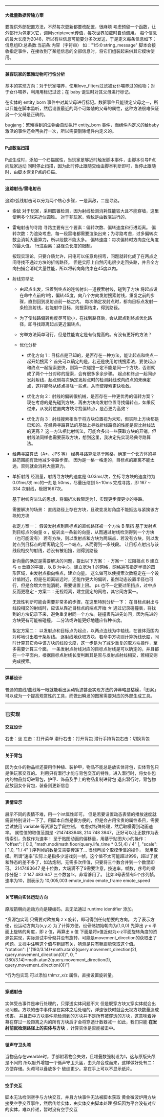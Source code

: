 

------------------

#### 大批量数据传输方案

要提供外部配置方法，不然每次更新都要改配置，很麻烦
考虑预留一个函数，让外部行为包定义它，调用scriptevent传值，每次世界加载时自动调用。
每个信息的最大长度为2048，所以有些信息可能要分多次发送，于是定义每条信息如下：
    信息组ID:总条数:当前条:内容（字符串）
    如："1:5:0:string_message"
    脚本会接收指定事件，在接收到了某组信息的全部信息时，将它们组装起来供其它模块使用。

------------------

#### 兼容玩家的繁殖动物可行性分析
  
  基本的实现方向：对于玩家喂养，使用love_filters过滤被女仆喂养过的动物；对于女仆喂养，利用用标记过滤；在 baby 诞生时对其父母进行标记。

  在实体的 entity_born 事件中对其父母进行标记。数驱事件只能锁定父母之一，所以只能在脚本监听，然后设置最近的两个可繁殖的父母的属性，这种方法很难保证另一个父母是正确的。

  bugjang：繁殖得到的生物会自动执行 entity_born 事件，而组件内定义的给baby激活的事件还会再执行一次，所以需要删除组件内定义的。

------------------

#### P点数驱扫描
P点生成时，添加一个扫描属性，当玩家足够近时触发脚本事件，由脚本引导P点向玩家运动
同时停止扫描，因为此时停止跟随交给由脚本判断即可，当停止跟随时，由脚本恢复P点的扫描。

------------------

#### 追踪射击/雷电射击

追踪/弧线射击可以分为两个核心步骤，一是索敌，二是寻路。

- 索敌
  对于玩家，采用圆锥检测，因为射线检测消耗性能较大且不能穿墙，这里使用多个球来近似圆锥。
  对于非玩家，索敌是由数驱进行的，

- 雷电射击的寻路
  寻路主要有三个要素：偏转次数、偏转速度和行进距离。
    偏转次数：为渲染考虑，每一段雷电都需要渲染出来；为寻路考虑，过多偏转次数会消耗大量算力，所以段数不能太多。
    偏转速度：每次偏转时方向变化角度的最大值。
    行进距离：路径总长度的限制。
  
  按现实理论，只要介质允许，闪电可以任意角拐弯，问题就转化成了在两点之间寻找不通过方块的折线路径。
  但是实际上自然闪电很少走回头路，并且全方向扫描会消耗大量性能，所以将转向角约束在45度以内。

- 射线穷举法
  - 由起点出发，沿着到终点的连线射出一道搜索射线，碰到了方块
    将起点设在命中点前的1格，偏转45度，向八个方向发射搜索射线，重复之前的步骤，直到回到发射点前一格之内。
    每次确定发射点时，都向目标点发射一条检测射线，若能射中目标，则搜索结束，得到路径。
  - 为了使线路偏转角度尽可能小，在找到路径后，会从起点到终点优化路径，即寻找距离起点更近偏转点。
  - 穷举方法简单可行，但是性能肯定是有待提高的。有没有更好的方法？
  
  - 优化分析
    - 优化方向 1：目标点是已知的，是否存在一种方法，能让起点和终点一起开始搜索？
      首先可以确定的是，若还是使用射线搜索法，要使起点和终点一起搜索更快，则第一次碰撞一定不能是同一个方块，否则就成了两个十分对称的搜索，会有很多多余步骤。
      起点和终点一起同步发射射线，起点侧每次确定发射点时的检测射线改向终点的未确定点，这样能够从终点排除一些点，从而使搜索更快收敛。

    - 优化方向 2：射线的偏转很机械，是否存在一种更优秀的偏转方案？
      现在考虑的是先碰到方块，再由方块向发射位置寻找偏转点，如果反过来，从发射位置向方块寻找偏转点，是否更为高效？
    
    - 优化方向 3：射线搜索相当于将方块位置视为未知，但实际上方块都是已知的。在经典寻路算法的基础上寻找折线路径的性能是否比射线法的更高？
      这一方法相比射线法，可能会多出一些获取方块的开销。但射线法同样也需要获取方块，想到这里，我决定先实现经典寻路算法。

- 经典寻路算法（A*、JPS 等）
  经典寻路算法基于网格，确定一个长方体的寻路范围能有效地减少寻路步骤。
  因为是一格一格走的，目标点的距离不能太远，否则就会消耗大量算力。

- 单折射线
  经测量，射线寻方块的速度是 0.03ms/次，坐标寻方块的速度约为 0.01ms/次
  mc的一刻是 50ms，尽量压缩到 5~10ms 完成寻路，即 167 ~ 334 次射线，极限1667次。

  基于射线穷举法的思想，将偏折次数限定为1，实现更步骤更少的寻路。

  需要解决的场景：
    直线路径上存在方块，且改变发射角度不能抵达与紧挨该方块的方块
  
  拟定方案一：
    假设发射点到目标点的直线路径被一个方块 B 阻挡
    基于发射点到目标点的向量 α ，旋转出一条新的向量，从而通过射线检测得到一个方块（也可能没有）
      若有方块，则以发射点和方块为两端点，若没有方块，则以发射点到目标点的距离确定另一个端点，从而得到一条线段。
      让目标点射出与该线段相交的射线，若没有被阻挡，则得到路径

    新向量的确定是需要解决的问题，提出以下方案：
      - 方案一：过阻挡点 B 建立与 α 垂直的平面，以 B 为中心，建立宽为 1 的网格，网格遍布指定半径的圆形区域，由发射点指向格点，建立向量。
        这么做可以使搜索次数稳定在一个设计值附近，但是在距离较远时，还能作更大的偏转，虽然动态设置半径也可行，但是会增大性能消耗，需要设置上限。
         ps 也不一定要过阻挡点，过中点反而更稳定
      - 方案二：无视距离，建立固定的网格，其它同方案一。
    
    无效性判断可能会需要非常多的步骤，在这里特别分析一下：
      在目标点射出与线段相交的射线时，应该从靠近目标点的端点开始
      ☆ 通过记录碰撞表，将找到的方块记录下来，避免重复射同一个方块。碰撞表先进先访问，因为先进的方块更有可能被碰撞。
      二分法或许能更好地适应各种长度。
  
  拟定方案二：
    以发射点和目标点为起点，以两点连线为中轴线，在锥体范围内对称地引出若干条射线。
    逐射线地获取方块，若命中方块则计算折线长度，同时计算其它命中该方块的线段长度，这一步是为了减少重复的取方块操作，至多需要计算三个面。
    一条发射点射线对应的目标点射线是可以确定的，并且都在一个平面内，根据目标点射线长度判断其是否与发射点射线相交，若相交则完成搜索。

------------------

#### 弹幕设计

普通的直线/曲线等一眼就能看出运动轨迹甚至实现方法的弹幕略显枯燥，「图案」可以成为一个提高观赏性的工具，而做出瞬发的图案需要对应的外部生成工具。

------------------

### 已实现

#### 交互设计

  右击：坐
  左击：打开菜单
  潜行右击：打开背包
  潜行手持背包右击：切换背包

------------------

#### 关于背包

  因为女仆的物品栏还要用作种植、装护甲，物品不能总是放实体背包，实体背包只是供玩家交互的。
  利用只有潜行才能与背包交互的特性，进入潜行时，将女仆包内的物品剪切进背包，护甲、饰品及手上的物品复制进背包
  退出潜行时，背包物品放回女仆背包，装备则更新信息

------------------

#### 表情显示

展示不同的表情不难，用一个int属性即可。
但是若要设置动态表情的播放速度就需要特别设计一下了。用脚本自然是很方便的，但是会占用宝贵的属性条目，需要尝试使用 variable 等资源包手段控制。
考虑对特殊处理，然后取模得到动画速率。
属性值的取值范围是 -2147483648, 214 748 3647，正好可以让正数作为表情索引，负数作为速率！
至于贴图动画的偏移量，用基于贴图大小的操作：
    "offset": [
        0.0,
        "math.mod(math.floor(query.life_time * 0.5),4) / 4"
    ],
    "scale": [
        1.0,
        "1 / 4"
    ]
序列帧的数量又需要传递了... 很想再加个取模传值的操作。
就用取模。所谓“速率”实际上是指多少游戏刻一帧，这个值不太可能超过999，超过了就和静态的差不多了，如法炮制，无需多次传值，只要将三个数合并到一个数里即可。
2147483647 是十位数，大端满不了9需要注意，按速率，帧数，序号的顺序分配：
2 147 483 647
三个数各1k，非常够用了。
比如3号表情有5个序列帧，速率为10，则表示为 10,005,003
emote_index  emote_frame  emote_speed

------------------

#### 关节朝向实体运动方向

原版箭朝向运动方向是硬编码，且无法通过 runtime identifier 添加。

*资源包实现
只需要对欧拉角 z x 旋转，即可得到任何想要的方向。
为了表示方便，设运动方向为(x,y,z)
为了计算方便，设骨骼初始朝向为(1,0,0)
先算出 y-x 平面上旋转的角度，即 z 值，再算出 x 值
下面是将x值近似为x-z平面旋转角度的资源包实现，实际测试中骨骼并没有旋转，可能是movement_direction的获取出了问题。文档中注明这个值与鞘翅有关，猜测是只有鞘翅能获取这个值。
"rotation": ["(180/3.14)*math.atan2(query.movement_direction(2), query.movement_direction(0))", 0, "(180/3.14)*math.atan2(query.movement_direction(1), query.movement_direction(0))"]

*行为包实现
可以添加 thlm:r_x/z 属性，直接设置旋转量。

------------------

#### 穿透射击

实体受击事件是串行处理的，只穿透实体问题不大
但是既穿方块又穿实体就会出现问题。方块的击中事件是在实体之后处理的，弹速很快时就会无视方块数量造成伤害。
并且击中方块事件能检测到的方块并不是所有被穿透的方块，这意味着弹幕在穿过一段距离之内的所有方块后才会将穿透计数器减一
如此，我们只能 **在发射前就检测路径上的实体与方块** ，计算实体是否能被击中。

------------------

#### 循声守卫头颅
  当物品存在wearble时，手部附着物会失效，且堆叠数强制设为1，这与原版头颅是不同的
  所以额外增加一个循声守卫头盔，由头颅合成而来，这样做好处有二：
    方便存储。头颅可以叠放多个
    破绽更少。拿在手上可以不显示纸片。

------------------

#### 空手交互
  脚本无法检测空手与方块交互，并且方块事件无法被脚本获取
    黄金微波炉用方块接受空手交互事件，然后传给实体，由实体交由脚本处理
    祭坛因为平台没有对应的实体，难以传递，暂时没有空手交互

